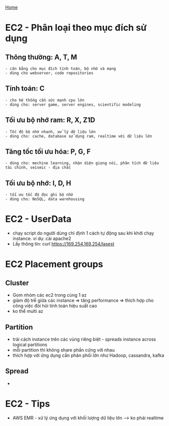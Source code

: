 [Home](./readme.md)

# EC2 - Phân loại theo mục đích sử dụng

## Thông thường: A, T, M

    - cân bằng cho mục đích tính toán, bộ nhớ và mạng
    - dùng cho webserver, code repositories

## Tính toán: C

    - cho hệ thống cần sức mạnh cpu lớn
    - dùng cho: server game, server engines, scientific modeling

## Tối ưu bộ nhớ ram: R, X, Z1D

    - Tốc độ bộ nhớ nhanh, xử lý dữ liệu lớn
    - dùng cho: cache, database sử dụng ram, realtime với dữ liệu lớn

## Tăng tốc tối ưu hóa: P, G, F

    - dùng cho: mechine learning, nhận diện giọng nói, phân tích dữ liệu tài chính, seismic - địa chắc

## Tối ưu bộ nhớ: I, D, H

    - tối ưu tốc độ đọc ghi bộ nhớ
    - dùng cho: NoSQL, data warehousing

# EC2 - UserData

- chạy script do người dùng chỉ định 1 cách tự động sau khi khởi chạy instance. ví dụ: cài apache2
- Lấy thông tin: curl https://169.254.169.254/lasest

# EC2 Placement groups

## Cluster

- Gom nhóm các ec2 trong cùng 1 az
- giảm độ trễ giữa các instance => tăng performance => thích hợp cho công việc đòi hỏi tính toán hiệu suất cao
- ko thể multi az

## Partition

- trải cách instance trên các vùng riêng biệt - spreads instance across logical partitions
- mỗi partition thì không share phần cứng với nhau
- thích hợp với ứng dụng cần phân phối lớn như Hadoop, cassandra, kafka

## Spread

-

# EC2 - Tips

- AWS EMR - xử lý ứng dụng với khối lượng dữ liệu lớn --> ko phải realtime
